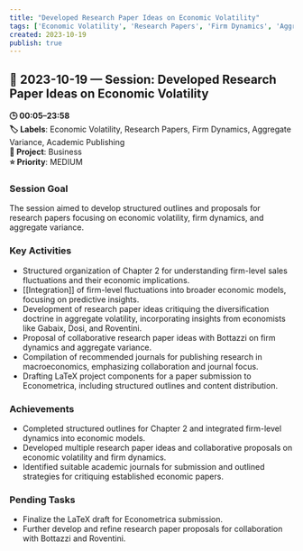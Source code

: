 ```yaml
---
title: "Developed Research Paper Ideas on Economic Volatility"
tags: ['Economic Volatility', 'Research Papers', 'Firm Dynamics', 'Aggregate Variance', 'Academic Publishing']
created: 2023-10-19
publish: true
---
```


## 📅 2023-10-19 — Session: Developed Research Paper Ideas on Economic Volatility

**🕒 00:05–23:58**  
**🏷️ Labels**: Economic Volatility, Research Papers, Firm Dynamics, Aggregate Variance, Academic Publishing  
**📂 Project**: Business  
**⭐ Priority**: MEDIUM  


### Session Goal
The session aimed to develop structured outlines and proposals for research papers focusing on economic volatility, firm dynamics, and aggregate variance.

### Key Activities
- Structured organization of Chapter 2 for understanding firm-level sales fluctuations and their economic implications.
- [[Integration]] of firm-level fluctuations into broader economic models, focusing on predictive insights.
- Development of research paper ideas critiquing the diversification doctrine in aggregate volatility, incorporating insights from economists like Gabaix, Dosi, and Roventini.
- Proposal of collaborative research paper ideas with Bottazzi on firm dynamics and aggregate variance.
- Compilation of recommended journals for publishing research in macroeconomics, emphasizing collaboration and journal focus.
- Drafting LaTeX project components for a paper submission to Econometrica, including structured outlines and content distribution.

### Achievements
- Completed structured outlines for Chapter 2 and integrated firm-level dynamics into economic models.
- Developed multiple research paper ideas and collaborative proposals on economic volatility and firm dynamics.
- Identified suitable academic journals for submission and outlined strategies for critiquing established economic papers.

### Pending Tasks
- Finalize the LaTeX draft for Econometrica submission.
- Further develop and refine research paper proposals for collaboration with Bottazzi and Roventini.
